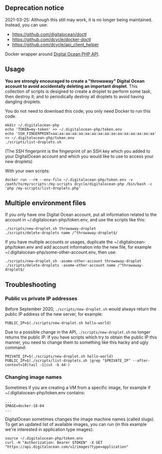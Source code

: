 Deprecation notice
-----

2021-03-25: Although this still may work, it is no longer being maintained. Instead, you can use:

* https://github.com/digitalocean/doctl
* https://github.com/dcycle/docker-doctl
* https://github.com/dcycle/api_client_helper

Docker wrapper around [Digital Ocean PHP API](https://github.com/toin0u/DigitalOceanV2).

Usage
-----

**You are strongly encouraged to create a "throwaway" Digital Ocean account to avoid accidentally deleting an important droplet**. This collection of scripts is designed to create a droplet to perform some task, then destroy it; and to periodically destroy all droplets to avoid having dangling droplets.

You do not need to download this code; you only need Docker to run this code.

    mkdir ~/.digitalocean-php
    echo 'TOKEN=my-token' >> ~/.digitalocean-php/token.env
    echo 'SSH_FINGERPRINT=aa:aa:aa:aa:aa:aa:aa:aa:aa:aa:aa:aa:aa:aa:aa:aa' >> ~/.digitalocean-php/token.env
    ./scripts/list-droplets.sh

(The SSH fingerprint is the fingerprint of an SSH key which you added to your DigitalOcean account and which you would like to use to access your new droplets)

With your own scripts:

    docker run --rm --env-file ~/.digitalocean-php/token.env -v /path/to/my/scripts:/my-scripts dcycle/digitalocean-php /bin/bash -c 'php /my-scripts/list-droplets.php'

Multiple environment files
-----

If you only have one Digital Ocean account, put all information related to the account in ~/.digitalocean-php/token.env, and use the scripts like this:

    ./scripts/new-droplet.sh throwaway-droplet
    ./scripts/delete-droplets name /^throwaway-droplet$/

If you have multiple accounts or usages, duplicate the ~/.digitalocean-php/token.env and add account information into the new file, for example ~/.digitalocean-php/some-other-account.env, then use:

    ./scripts/new-droplet.sh -asome-other-account throwaway-droplet
    ./scripts/delete-droplets -asome-other-account name /^throwaway-droplet$/

Troubleshooting
-----

### Public vs private IP addresses

Before September 2020, `./scripts/new-droplet.sh` would always return the public IP address of the new server, for example:

    PUBLIC_IP=$(./scripts/new-droplet.sh hello-world)

Due to a possible change in the API, `./scripts/new-droplet.sh` no longer returns the public IP. If you have scripts which try to obtain the public IP this manner, you need to change them to something like this hacky and ugly command:

    PRIVATE_IP=$(./scripts/new-droplet.sh hello-world)
    PUBLIC_IP=$(./scripts/list-droplets.sh |grep "$PRIVATE_IP" --after-context=10|tail -1|cut -b 44-)

### Changing image names

Sometimes if you are creating a VM from a specific image, for example if ~/.digitalocean-php/token.env contains:

    ...
    IMAGE=docker-18-04
    ...

DigitalOcean sometimes changes the image machine names (called slugs). To get an updated list of available images, you can run (in this example we're interested in application type images):

    source ~/.digitalocean-php/token.env
    curl -H "Authorization: Bearer $TOKEN" -X GET "https://api.digitalocean.com/v2/images?type=application"
